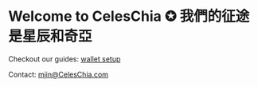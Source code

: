 # Welcome to CelesChia ✪ 我們的征途是星辰和奇亞

Checkout our  guides: [wallet setup](/set_up/)

Contact: mjin@CelesChia.com

